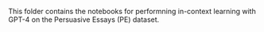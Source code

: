 This folder contains the notebooks for performning in-context learning with GPT-4 on the Persuasive Essays (PE) dataset.
